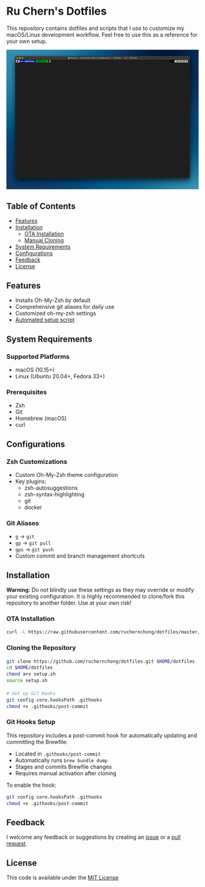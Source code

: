 # Ru Chern's Dotfiles

This repository contains dotfiles and scripts that I use to customize my macOS/Linux development workflow. Feel free to use this as a reference for your own setup.

![Terminal](terminal.png)

## Table of Contents

- [Features](#features)
- [Installation](#installation)
  - [OTA Installation](#ota-installation)
  - [Manual Cloning](#cloning-the-repository)
- [System Requirements](#system-requirements)
- [Configurations](#configurations)
- [Feedback](#feedback)
- [License](#license)

## Features

- Installs Oh-My-Zsh by default
- Comprehensive git aliases for daily use
- Customized oh-my-zsh settings
- [Automated setup script](setup.sh)

## System Requirements

### Supported Platforms

- macOS (10.15+)
- Linux (Ubuntu 20.04+, Fedora 33+)

### Prerequisites

- Zsh
- Git
- Homebrew (macOS)
- curl

## Configurations

### Zsh Customizations

- Custom Oh-My-Zsh theme configuration
- Key plugins:
  - zsh-autosuggestions
  - zsh-syntax-highlighting
  - git
  - docker

### Git Aliases

- `g` → `git`
- `gp` → `git pull`
- `gps` → `git push`
- Custom commit and branch management shortcuts

## Installation

**Warning:** Do not blindly use these settings as they may override or modify your existing configuration. It is highly recommended to clone/fork this repository to another folder. Use at your own risk!

### OTA Installation

```zsh
curl -L https://raw.githubusercontent.com/ruchernchong/dotfiles/master/install.sh | bash
```

### Cloning the Repository

```zsh
git clone https://github.com/ruchernchong/dotfiles.git $HOME/dotfiles
cd $HOME/dotfiles
chmod a+x setup.sh
source setup.sh

# Set up Git Hooks
git config core.hooksPath .githooks
chmod +x .githooks/post-commit
```

### Git Hooks Setup

This repository includes a post-commit hook for automatically updating and committing the Brewfile:

- Located in `.githooks/post-commit`
- Automatically runs `brew bundle dump`
- Stages and commits Brewfile changes
- Requires manual activation after cloning

To enable the hook:

```zsh
git config core.hooksPath .githooks
chmod +x .githooks/post-commit
```

## Feedback

I welcome any feedback or suggestions by creating an [issue](https://github.com/ruchernchong/dotfiles/issues) or a [pull request](https://github.com/ruchernchong/dotfiles/pulls).

## License

This code is available under the [MIT License](LICENSE)
